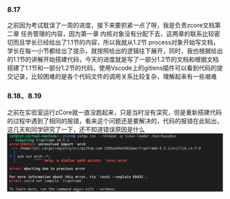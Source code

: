 ### 8.17

之前因为考试耽误了一周的进度，接下来要抓紧一点了呀，我是负责zcore文档第二章 任务管理的内容，因为第一章 内核对象没有分配下去，这两章的联系比较密切而且学长已经给出了1.1节的内容，所以我就从1.2节  process对象开始写文档，学长在每一小节都给出了提示，就按照给出的逻辑往下展开，同时，我也根据给出的1.1节的讲解开始搭建代码，今天的进度就是写了一部分1.2节的文档和根据文档搭建了1.1节和一部分1.2节的代码，使用Vscode上的gitlens插件可以看到代码的提交记录，比较困难的是各个代码文件的调用关系比较复杂，理解起来有一些艰难

### 8.18、8.19

之前在实验室运行zCore就一直没跑起来，只是当时没有深究，但是重新搭建代码的过程中遇到了相同的报错，看来这个问题还是要解决的，代码的报错在此贴出，这几天和同学研究了一下，还不知道错误原因是什么
![picture](https://github.com/nlxxh/DailySchedule/blob/master/picture/010397483eb5e85474447c61e826082.jpg)

